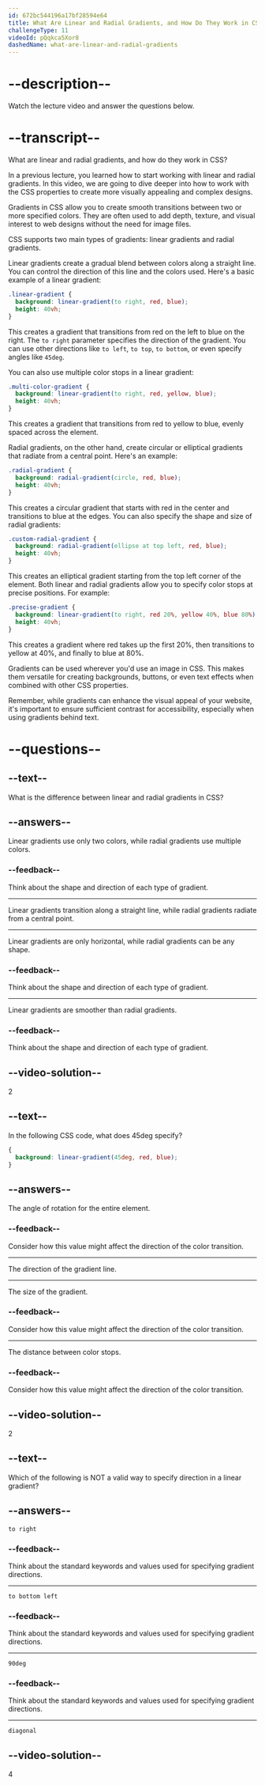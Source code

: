 ```yaml
---
id: 672bc544196a17bf28594e64
title: What Are Linear and Radial Gradients, and How Do They Work in CSS?
challengeType: 11
videoId: pQqkca5Xor8
dashedName: what-are-linear-and-radial-gradients
---
```


# --description--

Watch the lecture video and answer the questions below.

# --transcript--

What are linear and radial gradients, and how do they work in CSS?

In a previous lecture, you learned how to start working with linear and radial gradients. In this video, we are going to dive deeper into how to work with the CSS properties to create more visually appealing and complex designs.

Gradients in CSS allow you to create smooth transitions between two or more specified colors. They are often used to add depth, texture, and visual interest to web designs without the need for image files. 

CSS supports two main types of gradients: linear gradients and radial gradients.

Linear gradients create a gradual blend between colors along a straight line. You can control the direction of this line and the colors used. Here's a basic example of a linear gradient:

```css
.linear-gradient {
  background: linear-gradient(to right, red, blue);
  height: 40vh;
}
```

This creates a gradient that transitions from red on the left to blue on the right. The `to right` parameter specifies the direction of the gradient. You can use other directions like `to left`, `to top`, `to bottom`, or even specify angles like `45deg`.

You can also use multiple color stops in a linear gradient:

```css
.multi-color-gradient {
  background: linear-gradient(to right, red, yellow, blue);
  height: 40vh;
}
```

This creates a gradient that transitions from red to yellow to blue, evenly spaced across the element.

Radial gradients, on the other hand, create circular or elliptical gradients that radiate from a central point. Here's an example:

```css
.radial-gradient {
  background: radial-gradient(circle, red, blue);
  height: 40vh;
}
```

This creates a circular gradient that starts with red in the center and transitions to blue at the edges. You can also specify the shape and size of radial gradients:

```css
.custom-radial-gradient {
  background: radial-gradient(ellipse at top left, red, blue);
  height: 40vh;
}
```

This creates an elliptical gradient starting from the top left corner of the element. Both linear and radial gradients allow you to specify color stops at precise positions. For example:

```css
.precise-gradient {
  background: linear-gradient(to right, red 20%, yellow 40%, blue 80%);
  height: 40vh;
}
```

This creates a gradient where red takes up the first 20%, then transitions to yellow at 40%, and finally to blue at 80%.

Gradients can be used wherever you'd use an image in CSS. This makes them versatile for creating backgrounds, buttons, or even text effects when combined with other CSS properties.

Remember, while gradients can enhance the visual appeal of your website, it's important to ensure sufficient contrast for accessibility, especially when using gradients behind text.

# --questions--

## --text--

What is the difference between linear and radial gradients in CSS?

## --answers--

Linear gradients use only two colors, while radial gradients use multiple colors.

### --feedback--

Think about the shape and direction of each type of gradient.

---

Linear gradients transition along a straight line, while radial gradients radiate from a central point.

---

Linear gradients are only horizontal, while radial gradients can be any shape.

### --feedback--

Think about the shape and direction of each type of gradient.

---

Linear gradients are smoother than radial gradients.

### --feedback--

Think about the shape and direction of each type of gradient.

## --video-solution--

2

## --text--

In the following CSS code, what does 45deg specify?

```css
{
  background: linear-gradient(45deg, red, blue);
}
```

## --answers--

The angle of rotation for the entire element.

### --feedback--

Consider how this value might affect the direction of the color transition.

---

The direction of the gradient line.

---

The size of the gradient.

### --feedback--

Consider how this value might affect the direction of the color transition.

---

The distance between color stops.

### --feedback--

Consider how this value might affect the direction of the color transition.

## --video-solution--

2

## --text--

Which of the following is NOT a valid way to specify direction in a linear gradient?

## --answers--

`to right`

### --feedback--

Think about the standard keywords and values used for specifying gradient directions.

---

`to bottom left`

### --feedback--

Think about the standard keywords and values used for specifying gradient directions.

---

`90deg`

### --feedback--

Think about the standard keywords and values used for specifying gradient directions.

---

`diagonal`

## --video-solution--

4
